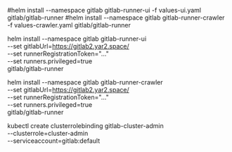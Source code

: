 #helm install --namespace gitlab gitlab-runner-ui -f values-ui.yaml gitlab/gitlab-runner
#helm install --namespace gitlab gitlab-runner-crawler -f values-crawler.yaml gitlab/gitlab-runner


helm install --namespace gitlab gitlab-runner-ui \
  --set gitlabUrl=https://gitlab2.yar2.space/ \
  --set runnerRegistrationToken="..." \
  --set runners.privileged=true \
   gitlab/gitlab-runner

helm install --namespace gitlab gitlab-runner-crawler \
  --set gitlabUrl=https://gitlab2.yar2.space/ \
  --set runnerRegistrationToken="..." \
  --set runners.privileged=true \
   gitlab/gitlab-runner


kubectl create clusterrolebinding gitlab-cluster-admin \
  --clusterrole=cluster-admin \
  --serviceaccount=gitlab:default